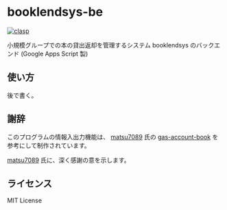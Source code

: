 # booklendsys-be

[![clasp](https://img.shields.io/badge/built%20with-clasp-4285f4.svg)](https://github.com/google/clasp)

小規模グループでの本の貸出返却を管理するシステム booklendsys のバックエンド (Google Apps Script 製)

## 使い方

後で書く。

## 謝辞

このプログラムの情報入出力機能は、 [matsu7089](https://github.com/matsu7089) 氏の [gas-account-book](https://github.com/matsu7089/gas-account-book) を参考にして制作されています。

[matsu7089](https://github.com/matsu7089) 氏に、深く感謝の意を示します。

## ライセンス
MIT License
